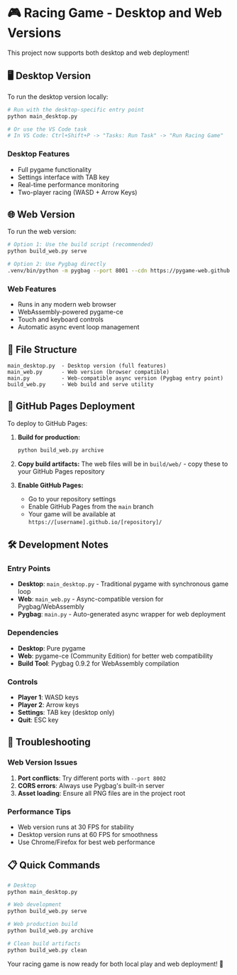 # 🎮 Racing Game - Desktop and Web Versions

This project now supports both desktop and web deployment!

## 🖥️ Desktop Version

To run the desktop version locally:

```bash
# Run with the desktop-specific entry point
python main_desktop.py

# Or use the VS Code task
# In VS Code: Ctrl+Shift+P -> "Tasks: Run Task" -> "Run Racing Game"
```

### Desktop Features
- Full pygame functionality
- Settings interface with TAB key
- Real-time performance monitoring
- Two-player racing (WASD + Arrow Keys)

## 🌐 Web Version

To run the web version:

```bash
# Option 1: Use the build script (recommended)
python build_web.py serve

# Option 2: Use Pygbag directly
.venv/bin/python -m pygbag --port 8001 --cdn https://pygame-web.github.io/archives/0.9/ main_web.py
```

### Web Features
- Runs in any modern web browser
- WebAssembly-powered pygame-ce
- Touch and keyboard controls
- Automatic async event loop management

## 📂 File Structure

```
main_desktop.py  - Desktop version (full features)
main_web.py      - Web version (browser compatible)
main.py          - Web-compatible async version (Pygbag entry point)
build_web.py     - Web build and serve utility
```

## 🚀 GitHub Pages Deployment

To deploy to GitHub Pages:

1. **Build for production:**
   ```bash
   python build_web.py archive
   ```

2. **Copy build artifacts:**
   The web files will be in `build/web/` - copy these to your GitHub Pages repository

3. **Enable GitHub Pages:**
   - Go to your repository settings
   - Enable GitHub Pages from the `main` branch
   - Your game will be available at `https://[username].github.io/[repository]/`

## 🛠️ Development Notes

### Entry Points
- **Desktop**: `main_desktop.py` - Traditional pygame with synchronous game loop
- **Web**: `main_web.py` - Async-compatible version for Pygbag/WebAssembly
- **Pygbag**: `main.py` - Auto-generated async wrapper for web deployment

### Dependencies
- **Desktop**: Pure pygame
- **Web**: pygame-ce (Community Edition) for better web compatibility
- **Build Tool**: Pygbag 0.9.2 for WebAssembly compilation

### Controls
- **Player 1**: WASD keys
- **Player 2**: Arrow keys
- **Settings**: TAB key (desktop only)
- **Quit**: ESC key

## 🔧 Troubleshooting

### Web Version Issues
1. **Port conflicts**: Try different ports with `--port 8002`
2. **CORS errors**: Always use Pygbag's built-in server
3. **Asset loading**: Ensure all PNG files are in the project root

### Performance Tips
- Web version runs at 30 FPS for stability
- Desktop version runs at 60 FPS for smoothness
- Use Chrome/Firefox for best web performance

## 📋 Quick Commands

```bash
# Desktop
python main_desktop.py

# Web development
python build_web.py serve

# Web production build
python build_web.py archive

# Clean build artifacts
python build_web.py clean
```

Your racing game is now ready for both local play and web deployment! 🏁
